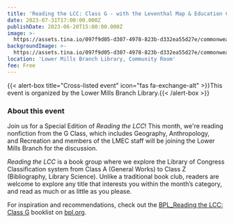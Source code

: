 ```yaml
---
title: 'Reading the LCC: Class G - with the Leventhal Map & Education Center'
date: 2023-07-31T17:00:00.000Z
publishDate: 2023-06-20T15:00:00.000Z
image: >-
  https://assets.tina.io/097f9d05-d307-4978-823b-d332ea55d27e/commonwealth_6h440w39s_image_access_800.jpeg
backgroundImage: >-
  https://assets.tina.io/097f9d05-d307-4978-823b-d332ea55d27e/commonwealth_6h440w39s_image_access_800.jpeg
location: 'Lower Mills Branch Library, Community Room'
fee: Free
---
```


{{< alert-box title="Cross-listed event" icon="fas fa-exchange-alt" >}}This event is organized by the Lower Mills Branch Library.{{< /alert-box >}}

### About this event

Join us for a Special Edition of *Reading the LCC*! This month, we're reading nonfiction from the G Class, which includes Geography, Anthropology, and Recreation and members of the LMEC staff will be joining the Lower Mills Branch for the discussion.

*Reading the LCC* is a book group where we explore the Library of Congress Classification system from Class A (General Works) to Class Z (Bibliography, Library Science). Unlike a traditional book club, readers are welcome to explore any title that interests you within the month’s category, and read as much or as little as you please. 

For inspiration and recommendations, check out the [BPL\_Reading the LCC: Class G](https://bpl.bibliocommons.com/list/share/2084534949_bostonpl_elisec/2326797353_reading_the_lcc_class_g_-_geography,_anthropology,_recreation) booklist on [bpl.org](https://www.bpl.org/).
